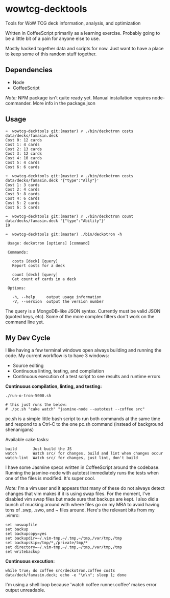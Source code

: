 wowtcg-decktools
================

Tools for WoW TCG deck information, analysis, and optimization

Written in CoffeeScript primarily as a learning exercise.  Probably going to be a little bit of a pain for anyone else
to use.

Mostly hacked together data and scripts for now.  Just want to have a place to keep some of this random stuff together.

Dependencies
-----------

- Node
- CoffeeScript

*Note:* NPM package isn't quite ready yet.  Manual installation requires node-commander.  More info in the package.json

Usage
-----

    ➜  wowtcg-decktools git:(master) ✗ ./bin/deckotron costs data/decks/famasin.deck
    Cost 0: 12 cards
    Cost 1: 4 cards
    Cost 2: 13 cards
    Cost 3: 12 cards
    Cost 4: 10 cards
    Cost 5: 4 cards
    Cost 6: 6 cards

    ➜  wowtcg-decktools git:(master) ✗ ./bin/deckotron costs data/decks/famasin.deck '{"type":"Ally"}'
    Cost 1: 3 cards
    Cost 2: 4 cards
    Cost 3: 8 cards
    Cost 4: 6 cards
    Cost 5: 2 cards
    Cost 6: 5 cards

    ➜  wowtcg-decktools git:(master) ✗ ./bin/deckotron count data/decks/famasin.deck '{"type":"Ability"}'
    19

    ➜  wowtcg-decktools git:(master) ./bin/deckotron -h

     Usage: deckotron [options] [command]

     Commands:
    
       costs [deck] [query]
       Report costs for a deck
    
       count [deck] [query]
       Get count of cards in a deck
    
     Options:
     
       -h, --help     output usage information
       -V, --version  output the version number

The query is a MongoDB-like JSON syntax.  Currently must be valid JSON (quoted keys, etc).  Some of the more complex filters don't work on the command line yet.

My Dev Cycle
------------

I like having a few terminal windows open always building and running the code.  My current workflow is to have 3
windows:

- Source editing
- Continuous linting, testing, and compilation
- Continuous execution of a test script to see results and runtime errors

**Continuous compilation, linting, and testing:**

    ./run-o-tron-5000.sh
    
    # this just runs the below:
    # ./pc.sh "cake watch" "jasmine-node --autotest --coffee src"

pc.sh is a simple little bash script to run both commands at the same time and respond to a Ctrl-C to the one pc.sh
command (instead of background shenanigans)

Available cake tasks:

    build       Just build the JS
    watch       Watch src/ for changes, build and lint when changes occur
    watch-lint  Watch src/ for changes, just lint, don't build

I have some Jasmine specs written in CoffeeScript around the codebase.  Running the jasmine-node with autotest
immediately runs the tests when one of the files is modified.  It's super cool.

*Note:* I'm a vim user and it appears that many of these do not always detect changes that vim makes if it is using swap
files.  For the moment, I've disabled vim swap files but made sure that backups are kept.  I also did a bunch of mucking
around with where files go on my MBA to avoid having tons of .swp, .swo, and ~ files around.  Here's the relevant bits
from my .vimrc:

    set noswapfile
    set backup
    set backupcopy=yes
    set backupdir=~/.vim-tmp,~/.tmp,~/tmp,/var/tmp,/tmp
    set backupskip=/tmp/*,/private/tmp/*
    set directory=~/.vim-tmp,~/.tmp,~/tmp,/var/tmp,/tmp
    set writebackup

**Continuous execution:**

    while true; do coffee src/deckotron.coffee costs data/deck/famasin.deck; echo -e "\n\n"; sleep 1; done

I'm using a shell loop because 'watch coffee runner.coffee' makes error output unreadable.
